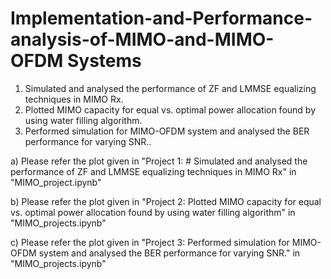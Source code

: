 # Implementation-and-Performance-analysis-of-MIMO-and-MIMO-OFDM Systems
 1. Simulated and analysed the performance of ZF and LMMSE equalizing techniques in MIMO Rx.
 2. Plotted MIMO capacity for equal vs. optimal power allocation found by using water filling algorithm.
 3. Performed simulation for MIMO-OFDM system and analysed the BER performance for varying SNR..


a) Please refer the plot given in "Project 1: # Simulated and analysed the performance of ZF and LMMSE equalizing techniques in MIMO Rx" in "MIMO_project.ipynb"

b) Please refer the plot given in "Project 2: Plotted MIMO capacity for equal vs. optimal power allocation found by using water filling algorithm" in "MIMO_projects.ipynb"

c) Please refer the plot given in "Project 3:  Performed simulation for MIMO-OFDM system and analysed the BER performance for varying SNR." in "MIMO_projects.ipynb"
